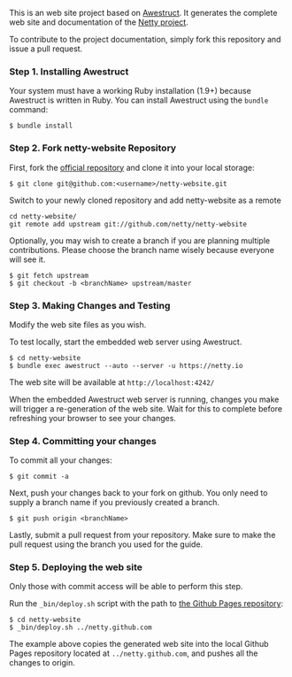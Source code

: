 This is an web site project based on [Awestruct](http://awestruct.org/).  It generates the complete web site and documentation of the [Netty project](http://netty.io/).  

To contribute to the project documentation, simply fork this repository and issue a pull request.


### Step 1. Installing Awestruct

Your system must have a working Ruby installation (1.9+) because Awestruct is written in Ruby.  You can install Awestruct using the `bundle` command:

    $ bundle install


### Step 2. Fork netty-website Repository

First, fork the [official repository](https://github.com/netty/netty-website) and clone it into your local storage:

    $ git clone git@github.com:<username>/netty-website.git
    
Switch to your newly cloned repository and add netty-website as a remote
    
    cd netty-website/
    git remote add upstream git://github.com/netty/netty-website
    
Optionally, you may wish to create a branch if you are planning multiple contributions. Please choose the branch name wisely because everyone will see it.
    
    $ git fetch upstream
    $ git checkout -b <branchName> upstream/master


### Step 3. Making Changes and Testing

Modify the web site files as you wish.

To test locally, start the embedded web server using Awestruct.

    $ cd netty-website
    $ bundle exec awestruct --auto --server -u https://netty.io

The web site will be available at `http://localhost:4242/`

When the embedded Awestruct web server is running, changes you make will trigger a re-generation of the web site. Wait for this to complete before refreshing your browser to see your changes.


### Step 4. Committing your changes

To commit all your changes:

    $ git commit -a

Next, push your changes back to your fork on github. You only need to supply a branch name if you previously created a branch.

    $ git push origin <branchName>

Lastly, submit a pull request from your repository. Make sure to make the pull request using the branch you used for the guide.


### Step 5. Deploying the web site

Only those with commit access will be able to perform this step.

Run the `_bin/deploy.sh` script with the path to [the Github Pages repository](https://github.com/netty/netty.github.com/):

    $ cd netty-website
    $ _bin/deploy.sh ../netty.github.com

The example above copies the generated web site into the local Github Pages repository located at `../netty.github.com`, and pushes all the changes to origin.

